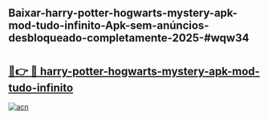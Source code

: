 ## Baixar-harry-potter-hogwarts-mystery-apk-mod-tudo-infinito-Apk-sem-anúncios-desbloqueado-completamente-2025-#wqw34

# <h2><a href="https://ainizakaria.my?title=harry-potter-hogwarts-mystery-apk-mod-tudo-infinito&ref=22M">🔗👉 🔴 harry-potter-hogwarts-mystery-apk-mod-tudo-infinito</a></h2>

[![acn](https://github.com/user-attachments/assets/0f9c940e-d8b0-45ae-aac7-cd30a18b3e1c)](https://ainizakaria.my?title=harry-potter-hogwarts-mystery-apk-mod-tudo-infinito&ref=22M)

